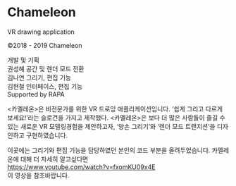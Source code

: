# Chameleon
VR drawing application  
  
©2018 - 2019 Chameleon  
  
개발 및 기획  
권성혜 공간 및 렌더 모드 전환   
김나연 그리기, 편집 기능  
김현철 인터페이스, 편집 기능  
Supported by RAPA  
  
<카멜레온>은 비전문가를 위한 VR 드로잉 애플리케이션입니다. ‘쉽게 그리고 다르게 보세요!’라는 슬로건을 가지고 제작했다. <카멜레온>은 보다 더 많은 사람들이 즐길 수 있는 새로운 VR 모델링경험을 제안하고자, ‘양손 그리기’와 ‘렌더 모드 트랜지션’을 디자인하고 구현하였습니다.  
  
이곳에는 그리기와 편집 기능을 담당하였던 본인의 코드 부분을 올려두었습니다.
카멜레온에 대해 더 자세히 알고싶다면  
https://www.youtube.com/watch?v=fxomKU09x4E  
이 영상을 참조바랍니다.
